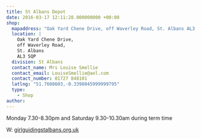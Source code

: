 ```yaml
---
title: St Albans Depot
date: 2016-03-17 12:11:28.000000000 +00:00
shop:
  mapaddress: "Oak Yard Chene Drive, off Waverley Road, St. Albans AL3 5QP"
  location: |
    Oak Yard Chene Drive,  
    off Waverley Road,  
    St. Albans  
    AL3 5QP
  division: St Albans
  contact_name: Mrs Louise Smellie
  contact_email: LouiseSmellie@aol.com
  contact_number: 01727 848101
  latlng: "51.7608603,-0.3398045999999795"
  type:
    - Shop
author:
---
```

<p>Monday 7.30-8.30pm and Saturday 9.30-10.30am during term time</p>
<p>W: <a href="https://www.girlguidingstalbans.co.uk">girlguidingstalbans.org.uk</a></p>
